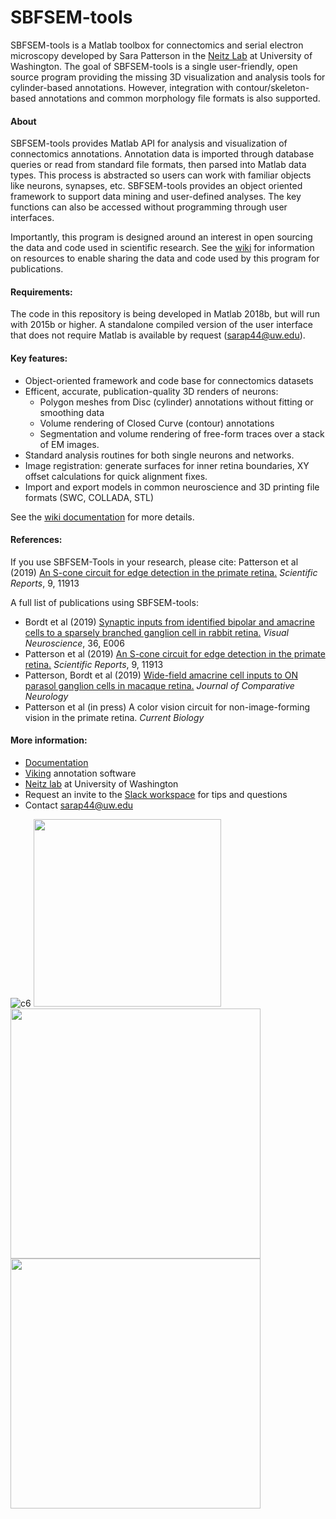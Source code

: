 # SBFSEM-tools

SBFSEM-tools is a Matlab toolbox for connectomics and serial electron microscopy developed by Sara Patterson in the [Neitz Lab][neitz] at University of Washington.  The goal of SBFSEM-tools is a single user-friendly, open source program providing the missing 3D visualization and analysis tools for cylinder-based annotations. However, integration with contour/skeleton-based annotations and common morphology file formats is also supported.

#### About
SBFSEM-tools provides Matlab API for analysis and visualization of connectomics annotations. Annotation data is imported through database queries or read from standard file formats, then parsed into Matlab data types. This process is abstracted so users can work with familiar objects like neurons, synapses, etc. SBFSEM-tools provides an object oriented framework to support data mining and user-defined analyses. The key functions can also be accessed without programming through user interfaces. 

Importantly, this program is designed around an interest in open sourcing the data and code used in scientific research. See the [wiki][docs] for information on resources to enable sharing the data and code used by this program for publications.

#### Requirements:
The code in this repository is being developed in Matlab 2018b, but will run with 2015b or higher. A standalone compiled version of the user interface that does not require Matlab is available by request (sarap44@uw.edu). 

#### Key features:
- Object-oriented framework and code base for connectomics datasets
- Efficent, accurate, publication-quality 3D renders of neurons:
  - Polygon meshes from Disc (cylinder) annotations without fitting or smoothing data
  - Volume rendering of Closed Curve (contour) annotations
  - Segmentation and volume rendering of free-form traces over a stack of EM images.
- Standard analysis routines for both single neurons and networks.
- Image registration: generate surfaces for inner retina boundaries, XY offset calculations for quick alignment fixes.
- Import and export models in common neuroscience and 3D printing file formats (SWC, COLLADA, STL)

See the [wiki documentation][docs] for more details.

#### References:
If you use SBFSEM-Tools in your research, please cite:
Patterson et al (2019) [An S-cone circuit for edge detection in the primate retina.][patterson2019] *Scientific Reports*, 9, 11913

A full list of publications using SBFSEM-tools:
- Bordt et al (2019) [Synaptic inputs from identified bipolar and amacrine cells to a sparsely branched ganglion cell in rabbit retina.][bordt2019] *Visual Neuroscience*, 36, E006
- Patterson et al (2019) [An S-cone circuit for edge detection in the primate retina.][patterson2019] *Scientific Reports*, 9, 11913
- Patterson, Bordt et al (2019) [Wide-field amacrine cell inputs to ON parasol ganglion cells in macaque retina.][pattersonbordt2019] *Journal of Comparative Neurology*
- Patterson et al (in press) A color vision circuit for non-image-forming vision in the primate retina. *Current Biology*

#### More information:
* [Documentation][docs]
* [Viking][viking] annotation software
* [Neitz lab][neitz] at University of Washington
* Request an invite to the [Slack workspace][slack] for tips and questions
* Contact sarap44@uw.edu

![c6](https://github.com/sarastokes/SBFSEM-tools/blob/master/docs/c6_render.png?raw=true)
<img src="https://github.com/sarastokes/SBFSEM-tools/blob/master/docs/smidget.png?raw=true" width="300">
<img src="https://github.com/sarastokes/SBFSEM-tools/blob/master/docs/renderapp_hcs2.png?raw=true" width="400">
<img src="https://github.com/sarastokes/SBFSEM-tools/blob/master/docs/c1441_graphapp.png?raw=true" width="400">

[neitz]: <http://www.neitzvision.com/>
[viking]: <https://connectomes.utah.edu/>
[postman]: <https://www.getpostman.com/>
[docs]: <https://github.com/sarastokes/sbfsem-tools/wiki>
[slack]: <https://retinaconnectome.slack.com>
[patterson2019]: <https://www.nature.com/articles/s41598-019-48042-2>
[bordt2019]: <https://www.cambridge.org/core/journals/visual-neuroscience/article/synaptic-inputs-from-identified-bipolar-and-amacrine-cells-to-a-sparsely-branched-ganglion-cell-in-rabbit-retina/E12F6CFA003864B36E6A12375847B8CE>
[pattersonbordt2019]: <https://onlinelibrary.wiley.com/doi/10.1002/cne.24840>
